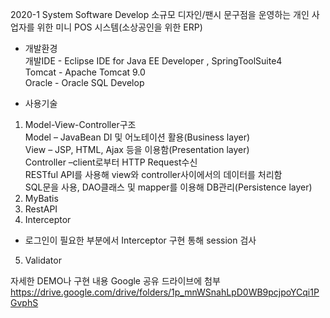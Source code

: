 2020-1 System Software Develop
소규모 디자인/팬시 문구점을 운영하는 개인 사업자를 위한 미니 POS 시스템(소상공인을 위한 ERP)

- 개발환경<br/>
개발IDE - Eclipse IDE for Java EE Developer , SpringToolSuite4<br/>
Tomcat - Apache Tomcat 9.0<br/>
Oracle - Oracle SQL Develop<br/>

- 사용기술<br/>
1. Model-View-Controller구조<br/>
Model – JavaBean DI 및 어노테이션 활용(Business layer)<br/>
View – JSP, HTML, Ajax 등을 이용함(Presentation layer)<br/>
Controller –client로부터 HTTP Request수신<br/>
RESTful API를 사용해 view와 controller사이에서의 데이터를 처리함 <br/>
SQL문을 사용, DAO클래스 및 mapper를 이용해 DB관리(Persistence layer)<br/>
2. MyBatis<br/>
3. RestAPI<br/>
4. Interceptor<br/>
- 로그인이 필요한 부분에서 Interceptor 구현 통해 session 검사<br/>
5. Validator<br/>

자세한 DEMO나 구현 내용 Google 공유 드라이브에 첨부<br/>
https://drive.google.com/drive/folders/1p_mnWSnahLpD0WB9pcjpoYCqi1PGvphS
